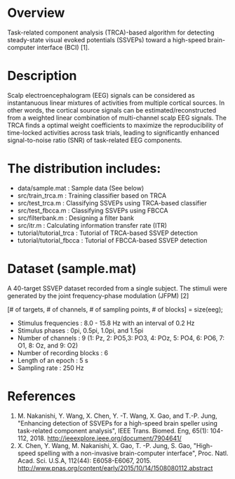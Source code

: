 # Overview
Task-related component analysis (TRCA)-based algorithm for detecting steady-state visual evoked potentials (SSVEPs) toward a high-speed brain-computer interface (BCI) [1]. 

# Description
Scalp electroencephalogram (EEG) signals can be considered as instantanuous linear mixtures of activities from multiple cortical sources. In other words, the cortical source signals can be estimated/reconstructed from a weighted linear combination of multi-channel scalp EEG signals. The TRCA finds a optimal weight coefficients to maximize the reproducibility of time-locked activities across task trials, leading to significantly enhanced signal-to-noise ratio (SNR) of task-related EEG components. 

# The distribution includes:
* data/sample.mat           : Sample data (See below)
* src/train_trca.m          : Training classifier based on TRCA
* src/test_trca.m           : Classifying SSVEPs using TRCA-based classifier
* src/test_fbcca.m          : Classifying SSVEPs using FBCCA
* src/filterbank.m          : Designing a filter bank
* src/itr.m                 : Calculating information transfer rate (ITR)
* tutorial/tutorial_trca    : Tutorial of TRCA-based SSVEP detection
* tutorial/tutorial_fbcca   : Tutorial of FBCCA-based SSVEP detection

# Dataset (sample.mat)
A 40-target SSVEP dataset recorded from a single subject. The stimuli were generated by the joint frequency-phase modulation (JFPM) [2]

[# of targets, # of channels, # of sampling points, # of blocks] = size(eeg);

* Stimulus frequencies        : 8.0 - 15.8 Hz with an interval of 0.2 Hz
* Stimulus phases             : 0pi, 0.5pi, 1.0pi, and 1.5pi
* Number of channels          : 9 (1: Pz, 2: PO5,3:  PO3, 4: POz, 5: PO4, 6: PO6, 7: O1, 8: Oz, and 9: O2)
* Number of recording blocks  : 6
* Length of an epoch          : 5 s
* Sampling rate               : 250 Hz

# References
1. M. Nakanishi, Y. Wang, X. Chen, Y. -T. Wang, X. Gao, and T.-P. Jung, "Enhancing detection of SSVEPs for a high-speed brain speller using task-related component analysis", IEEE Trans. Biomed. Eng, 65(1): 104-112, 2018. http://ieeexplore.ieee.org/document/7904641/
2. X. Chen, Y. Wang, M. Nakanishi, X. Gao, T. -P. Jung, S. Gao, "High-speed spelling with a non-invasive brain-computer interface", Proc. Natl. Acad. Sci. U.S.A, 112(44): E6058-E6067, 2015. http://www.pnas.org/content/early/2015/10/14/1508080112.abstract
